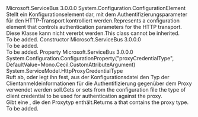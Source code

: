 <Type Name="HttpRelayTransportSecurityElement" FullName="Microsoft.ServiceBus.Configuration.HttpRelayTransportSecurityElement">
  <TypeSignature Language="C#" Value="public sealed class HttpRelayTransportSecurityElement : System.Configuration.ConfigurationElement" />
  <TypeSignature Language="ILAsm" Value=".class public auto ansi sealed beforefieldinit HttpRelayTransportSecurityElement extends System.Configuration.ConfigurationElement" />
  <TypeSignature Language="DocId" Value="T:Microsoft.ServiceBus.Configuration.HttpRelayTransportSecurityElement" />
  <TypeSignature Language="VB.NET" Value="Public NotInheritable Class HttpRelayTransportSecurityElement&#xA;Inherits ConfigurationElement" />
  <TypeSignature Language="F#" Value="type HttpRelayTransportSecurityElement = class&#xA;    inherit ConfigurationElement" />
  <AssemblyInfo>
    <AssemblyName>Microsoft.ServiceBus</AssemblyName>
    <AssemblyVersion>3.0.0.0</AssemblyVersion>
  </AssemblyInfo>
  <Base>
    <BaseTypeName>System.Configuration.ConfigurationElement</BaseTypeName>
  </Base>
  <Interfaces />
  <Docs>
    <summary><span data-ttu-id="2cf12-101">Stellt ein Konfigurationselement dar, mit dem Authentifizierungsparameter für den HTTP-Transport kontrolliert werden.</span><span class="sxs-lookup"><span data-stu-id="2cf12-101">Represents a configuration element that controls authentication parameters for the HTTP transport.</span></span> <span data-ttu-id="2cf12-102">Diese Klasse kann nicht vererbt werden.</span><span class="sxs-lookup"><span data-stu-id="2cf12-102">This class cannot be inherited.</span></span></summary>
    <remarks>To be added.</remarks>
  </Docs>
  <Members>
    <Member MemberName=".ctor">
      <MemberSignature Language="C#" Value="public HttpRelayTransportSecurityElement ();" />
      <MemberSignature Language="ILAsm" Value=".method public hidebysig specialname rtspecialname instance void .ctor() cil managed" />
      <MemberSignature Language="DocId" Value="M:Microsoft.ServiceBus.Configuration.HttpRelayTransportSecurityElement.#ctor" />
      <MemberSignature Language="VB.NET" Value="Public Sub New ()" />
      <MemberType>Constructor</MemberType>
      <AssemblyInfo>
        <AssemblyName>Microsoft.ServiceBus</AssemblyName>
        <AssemblyVersion>3.0.0.0</AssemblyVersion>
      </AssemblyInfo>
      <Parameters />
      <Docs>
        <summary>To be added.</summary>
        <remarks>To be added.</remarks>
      </Docs>
    </Member>
    <Member MemberName="ProxyCredentialType">
      <MemberSignature Language="C#" Value="public System.ServiceModel.HttpProxyCredentialType ProxyCredentialType { get; set; }" />
      <MemberSignature Language="ILAsm" Value=".property instance valuetype System.ServiceModel.HttpProxyCredentialType ProxyCredentialType" />
      <MemberSignature Language="DocId" Value="P:Microsoft.ServiceBus.Configuration.HttpRelayTransportSecurityElement.ProxyCredentialType" />
      <MemberSignature Language="VB.NET" Value="Public Property ProxyCredentialType As HttpProxyCredentialType" />
      <MemberSignature Language="F#" Value="member this.ProxyCredentialType : System.ServiceModel.HttpProxyCredentialType with get, set" Usage="Microsoft.ServiceBus.Configuration.HttpRelayTransportSecurityElement.ProxyCredentialType" />
      <MemberType>Property</MemberType>
      <AssemblyInfo>
        <AssemblyName>Microsoft.ServiceBus</AssemblyName>
        <AssemblyVersion>3.0.0.0</AssemblyVersion>
      </AssemblyInfo>
      <Attributes>
        <Attribute>
          <AttributeName>System.Configuration.ConfigurationProperty("proxyCredentialType", DefaultValue=Mono.Cecil.CustomAttributeArgument)</AttributeName>
        </Attribute>
      </Attributes>
      <ReturnValue>
        <ReturnType>System.ServiceModel.HttpProxyCredentialType</ReturnType>
      </ReturnValue>
      <Docs>
        <summary><span data-ttu-id="2cf12-103">Ruft ab, oder legt ihn fest, aus der Konfigurationsdatei den Typ der Clientanmeldeinformationen für die Authentifizierung gegenüber dem Proxy verwendet werden soll.</span><span class="sxs-lookup"><span data-stu-id="2cf12-103">Gets or sets from the configuration file the type of client credential to be used for authentication against the proxy.</span></span></summary>
        <value><span data-ttu-id="2cf12-104">Gibt eine <see cref="T:System.ServiceModel.HttpProxyCredentialType" /> , die den Proxytyp enthält.</span><span class="sxs-lookup"><span data-stu-id="2cf12-104">Returns a <see cref="T:System.ServiceModel.HttpProxyCredentialType" /> that contains the proxy type.</span></span></value>
        <remarks>To be added.</remarks>
      </Docs>
    </Member>
  </Members>
</Type>